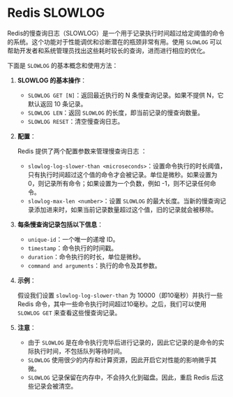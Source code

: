 # Redis SLOWLOG

Redis的慢查询日志（SLOWLOG）是一个用于记录执行时间超过给定阈值的命令的系统。这个功能对于性能调优和诊断潜在的瓶颈非常有用。使用 `SLOWLOG` 可以帮助开发者和系统管理员找出这些耗时较长的查询，进而进行相应的优化。

下面是 `SLOWLOG` 的基本概念和使用方法：

1. **SLOWLOG 的基本操作**：

   - `SLOWLOG GET [N]`：返回最近执行的 N 条慢查询记录。如果不提供 N，它默认返回 10 条记录。
   - `SLOWLOG LEN`：返回 `SLOWLOG` 的长度，即当前记录的慢查询数量。
   - `SLOWLOG RESET`：清空慢查询日志。

2. **配置**：

   Redis 提供了两个配置参数来管理慢查询日志 ：

   - `slowlog-log-slower-than <microseconds>`：设置命令执行的时长阈值，只有执行时间超过这个值的命令才会被记录。单位是微秒。如果设置为 0，则记录所有命令；如果设置为一个负数，例如 -1，则不记录任何命令。
   - `slowlog-max-len <number>`：设置 `SLOWLOG` 的最大长度。当新的慢查询记录添加进来时，如果当前记录数量超过这个值，旧的记录就会被移除。

3. **每条慢查询记录包括以下信息**：

   - `unique-id`：一个唯一的递增 ID。
   - `timestamp`：命令执行的时间戳。
   - `duration`：命令执行的时长，单位是微秒。
   - `command and arguments`：执行的命令及其参数。

4. **示例**：

   假设我们设置 `slowlog-log-slower-than` 为 10000（即10毫秒）并执行一些 Redis 命令，其中一些命令执行时间超过10毫秒。之后，我们可以使用 `SLOWLOG GET` 来查看这些慢查询记录。

5. **注意**：

   - 由于 `SLOWLOG` 是在命令执行完毕后进行记录的，因此它记录的是命令的实际执行时间，不包括队列等待时间。
   - `SLOWLOG` 使用很少的内存和计算资源，因此开启它对性能的影响微乎其微。
   - `SLOWLOG` 记录保留在内存中，不会持久化到磁盘。因此，重启 Redis 后这些记录会被清空。